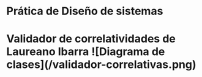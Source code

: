 <h1>Prática de Diseño de sistemas<h1/>
Validador de correlatividades de Laureano Ibarra
![Diagrama de clases](/validador-correlativas.png)
